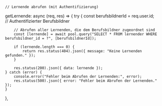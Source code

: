  


    // Lernende abrufen (mit Authentifizierung)
getLernende: async (req, res) => {
    try {
        const berufsbildnerId = req.user.id; // Authentifizierter Berufsbildner

        // Abrufen aller Lernenden, die dem Berufsbildner zugeordnet sind
        const [lernende] = await pool.query("SELECT * FROM lernender WHERE berufsbildner_id = ?", [berufsbildnerId]);

        if (lernende.length === 0) {
            return res.status(404).json({ message: "Keine Lernenden gefunden." });
        }

        res.status(200).json({ data: lernende });
    } catch (error) {
        console.error("Fehler beim Abrufen der Lernenden:", error);
        res.status(500).json({ error: "Fehler beim Abrufen der Lernenden." });
    }
},

